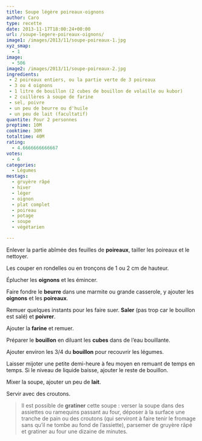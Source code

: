 ```yaml
---
title: Soupe légère poireaux-oignons
author: Caro
type: recette
date: 2013-11-17T18:00:24+00:00
url: /soupe-legere-poireaux-oignons/
image1: /images/2013/11/soupe-poireaux-1.jpg
xyz_smap:
  - 1
image:
  - 506
image2: /images/2013/11/soupe-poireaux-2.jpg
ingredients:
 - 2 poireaux entiers, ou la partie verte de 3 poireaux
 - 3 ou 4 oignons
 - 1 litre de bouillon (2 cubes de bouillon de volaille ou kubor)
 - 2 cuillères à soupe de farine
 - sel, poivre
 - un peu de beurre ou d'huile
 - un peu de lait (facultatif)
quantite: Pour 2 personnes
preptime: 10M
cooktime: 30M
totaltime: 40M
rating:
  - 4.6666666666667
votes:
  - 6
categories:
  - Légumes
mestags:
  - gruyère râpé
  - hiver
  - léger
  - oignon
  - plat complet
  - poireau
  - potage
  - soupe
  - végétarien

---
```

Enlever la partie abîmée des feuilles de **poireaux**, tailler les poireaux et le nettoyer.

Les couper en rondelles ou en tronçons de 1 ou 2 cm de hauteur.

Éplucher les **oignons** et les émincer.

Faire fondre le **beurre** dans une marmite ou grande casserole, y ajouter les **oignons** et les **poireaux**.

Remuer quelques instants pour les faire suer. **Saler** (pas trop car le bouillon est salé) et **poivrer**.

Ajouter la **farine** et remuer.

Préparer le **bouillon** en diluant les **cubes** dans de l&rsquo;eau bouillante.

Ajouter environ les 3/4 du **bouillon** pour recouvrir les légumes.

Laisser mijoter une petite demi-heure à feu moyen en remuant de temps en temps. Si le niveau de liquide baisse, ajouter le reste de bouillon.

Mixer la soupe, ajouter un peu de **lait**.

Servir avec des croutons.

> Il est possible de **gratiner** cette soupe : verser la soupe dans des assiettes ou ramequins passant au four, déposer à la surface une tranche de pain ou des croutons (qui serviront à faire tenir le fromage sans qu&rsquo;il ne tombe au fond de l&rsquo;assiette), parsemer de gruyère râpé et gratiner au four une dizaine de minutes.

&nbsp;

&nbsp;
